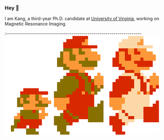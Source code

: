 ### Hey 👋

I am Kang, a third-year Ph.D. candidate at [University of Virginia](https://www.virginia.edu/), working on Magnetic Resonance Imaging.


:--------------------------------------------------------------------
![](run-mario.gif)


